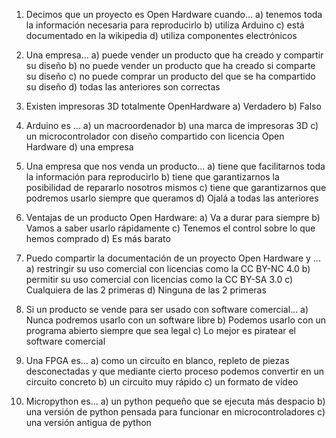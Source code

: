 1. Decimos que un proyecto es Open Hardware cuando...
a) tenemos toda la información necesaria para reproducirlo
b) utiliza Arduino
c) está documentado en la wikipedia
d) utiliza componentes electrónicos

1. Una empresa...
a) puede vender un producto que ha creado y compartir su diseño
b) no puede vender un producto que ha creado si comparte su diseño
c) no puede comprar un producto del que se ha compartido su diseño
d) todas las anteriores son correctas

1. Existen impresoras 3D totalmente OpenHardware
a) Verdadero
b) Falso

1. Arduino es ...
a) un macroordenador
b) una marca de impresoras 3D
c) un microcontrolador con diseño compartido con licencia Open Hardware
d) una empresa

1. Una empresa que nos venda un producto...
a) tiene que facilitarnos toda la información para reproducirlo
b) tiene que garantizarnos la posibilidad de repararlo nosotros mismos
c) tiene que garantizarnos que podremos usarlo siempre que queramos
d) Ojalá a todas las anteriores

1. Ventajas de un producto Open Hardware:
a) Va a durar para siempre
b) Vamos a saber usarlo rápidamente
c) Tenemos el control sobre lo que hemos comprado
d) Es más barato

1. Puedo compartir la documentación de un proyecto Open Hardware y ...
a) restringir su uso comercial con licencias como la CC BY-NC 4.0
b) permitir su uso comercial con licencias como la CC BY-SA 3.0 
c) Cualquiera de las 2 primeras
d) Ninguna de las 2 primeras

1. Si un producto se vende para ser usado con software comercial...
a) Nunca podremos usarlo con un software libre
b) Podemos usarlo con un programa abierto siempre que sea legal
c) Lo mejor es piratear el software comercial

1. Una FPGA es...
a) como un circuito en blanco, repleto de piezas desconectadas y que mediante cierto proceso podemos convertir en un circuito concreto
b) un circuito muy rápido
c) un formato de vídeo

1. Micropython es...
a) un python pequeño que se ejecuta más despacio
b) una versión de python pensada para funcionar en microcontroladores
c) una versión antigua de python
